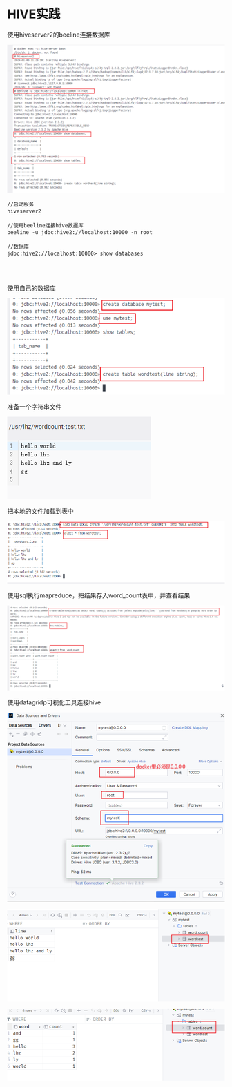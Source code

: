 # HIVE实践

使用hiveserver2的beeline连接数据库

![image-20240108200156479](assets/HIVE/image-20240108200156479.png)

```
//启动服务
hiveserver2

//使用beeline连接hive数据库
beeline -u jdbc:hive2://localhost:10000 -n root

//数据库
jdbc:hive2://localhost:10000> show databases




```



使用自己的数据库

![image-20240108200417061](assets/HIVE/image-20240108200417061.png)



准备一个字符串文件

![image-20240108200644840](assets/HIVE/image-20240108200644840.png)

把本地的文件加载到表中

![image-20240108200550931](assets/HIVE/image-20240108200550931.png)



使用sql执行mapreduce，把结果存入word_count表中，并查看结果

![image-20240108200809959](assets/HIVE/image-20240108200809959.png)

使用datagridp可视化工具连接hive

![image-20240109101358835](assets/HIVE/image-20240109101358835.png)

![image-20240109101419954](assets/HIVE/image-20240109101419954.png)

![image-20240109101428378](assets/HIVE/image-20240109101428378.png)